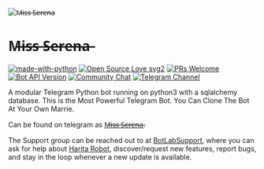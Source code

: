 ![M̶i̶s̶s̶ ̶S̶e̶r̶e̶n̶a̶](https://github.com/darkpokefan/Missserena/blob/gh-pages/L9Yg.gif)
# M̶i̶s̶s̶ ̶S̶e̶r̶e̶n̶a̶
[![made-with-python](https://img.shields.io/badge/Made%20with-Python-1f425f.svg)](https://www.python.org/)
[![Open Source Love svg2](https://badges.frapsoft.com/os/v2/open-source.svg?v=103)](https://github.com/ellerbrock/open-source-badges/) [![PRs Welcome](https://img.shields.io/badge/PRs-welcome-brightgreen.svg?style=flat-square)](http://makeapullrequest.com) [![Bot API Version](https://img.shields.io/badge/Bot%20API-v4.8-f36caf.svg?style=flat-square)](https://core.telegram.org/bots/api) [![Community Chat](https://img.shields.io/badge/Community-Chat-blueChat?style=flat-square&logo=telegram)](https://t.me/BotLabSupport)
[![Telegram Channel](https://img.shields.io/badge/Telegram-Channel-orange)](https://t.me/BotLabUpdates)

A modular Telegram Python bot running on python3 with a sqlalchemy database. This is the Most Powerful Telegram Bot. You Can Clone The Bot At Your Own Marrie.

Can be found on telegram as [M̶i̶s̶s̶ ̶S̶e̶r̶e̶n̶a̶](https://t.me/Missserenarobot).

The Support group can be reached out to at [BotLabSupport](https://t.me/BotLabSupport), where you can ask for help about [Harita Robot](https://t.me/HaritaRobot), discover/request new features, report bugs, and stay in the loop whenever a new update is available. 


